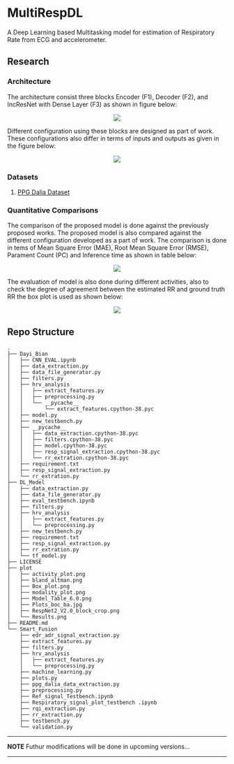 # MultiRespDL

A Deep Learning based Multitasking model for estimation of Respiratory Rate from ECG and accelerometer.

## Research

### Architecture
The architecture consist three blocks Encoder (F1), Decoder (F2), and IncResNet with Dense Layer (F3) as shown in figure below:
<p align="center">
  <image src = 'https://github.com/HTIC-HPOC/MultiRespDL/blob/main/plot/RespNet2_V2.0_block_crop.png'>
</p>
  
Different configuration using these blocks are designed as part of work. These configurations also differ in terms of inputs and outputs as given in the figure below:

<p align="center">
  <image src = 'https://github.com/HTIC-HPOC/MultiRespDL/blob/main/plot/Model_Table_6.0.png' >
</p>
  
### Datasets
  1. [PPG Dalia Dataset](https://archive.ics.uci.edu/ml/datasets/PPG-DaLiA)

### Quantitative Comparisons
  The comparison of the proposed model is done against the previously proposed works. The proposed model is also compared against the different configuration developed as a part 
  of work. The comparison is done in tems of Mean Square Error (MAE), Root Mean Square Error (RMSE), Parament Count (PC) and Inference time as shown in table below:
  <p align="center">
  <image src = 'https://github.com/HTIC-HPOC/MultiRespDL/blob/main/plot/Results.png' >
</p>
    
  The evaluation of model is also done during different activities, also to check the degree of agreement between the estimated RR and ground truth RR the box plot is used as     shown below:
    <p align="center">
    <image src = 'https://github.com/HTIC-HPOC/MultiRespDL/blob/main/plot/Plots_boc_ba.jpg' >
     </p>

## Repo Structure
```
.
├── Dayi_Bian
│   ├── CNN_EVAL.ipynb
│   ├── data_extraction.py
│   ├── data_file_generator.py
│   ├── filters.py
│   ├── hrv_analysis
│   │   ├── extract_features.py
│   │   ├── preprocessing.py
│   │   └── __pycache__
│   │       └── extract_features.cpython-38.pyc
│   ├── model.py
│   ├── new_testbench.py
│   ├── __pycache__
│   │   ├── data_extraction.cpython-38.pyc
│   │   ├── filters.cpython-38.pyc
│   │   ├── model.cpython-38.pyc
│   │   ├── resp_signal_extraction.cpython-38.pyc
│   │   └── rr_extration.cpython-38.pyc
│   ├── requirement.txt
│   ├── resp_signal_extraction.py
│   └── rr_extration.py
├── DL_Model
│   ├── data_extraction.py
│   ├── data_file_generator.py
│   ├── eval_testbench.ipynb
│   ├── filters.py
│   ├── hrv_analysis
│   │   ├── extract_features.py
│   │   └── preprocessing.py
│   ├── new_testbench.py
│   ├── requirement.txt
│   ├── resp_signal_extraction.py
│   ├── rr_extration.py
│   └── tf_model.py
├── LICENSE
├── plot
│   ├── activity_plot.png
│   ├── bland_altman.png
│   ├── Box_plot.png
│   ├── modality_plot.png
│   ├── Model_Table_6.0.png
│   ├── Plots_boc_ba.jpg
│   ├── RespNet2_V2.0_block_crop.png
│   └── Results.png
├── README.md
└── Smart_Fusion
    ├── edr_adr_signal_extraction.py
    ├── extract_features.py
    ├── filters.py
    ├── hrv_analysis
    │   ├── extract_features.py
    │   └── preprocessing.py
    ├── machine_learning.py
    ├── plots.py
    ├── ppg_dalia_data_extraction.py
    ├── preprocessing.py
    ├── Ref_signal_Testbench.ipynb
    ├── Respiratory_signal_plot_testbench .ipynb
    ├── rqi_extraction.py
    ├── rr_extraction.py
    ├── testbench.py
    └── validation.py
```

---
      
**NOTE**
Futhur modifications will be done in upcoming versions...      

---

      

      


      
           
      
          



